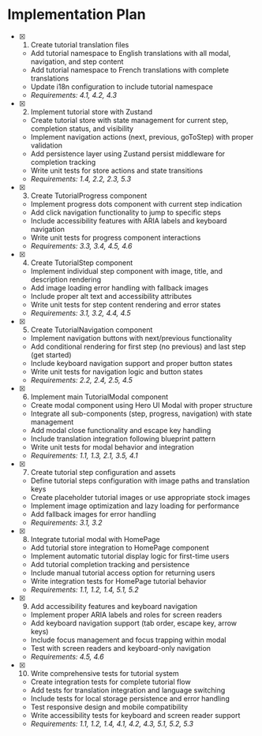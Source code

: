 # Implementation Plan

- [x] 1. Create tutorial translation files


  - Add tutorial namespace to English translations with all modal, navigation, and step content
  - Add tutorial namespace to French translations with complete translations
  - Update i18n configuration to include tutorial namespace
  - _Requirements: 4.1, 4.2, 4.3_

- [x] 2. Implement tutorial store with Zustand


  - Create tutorial store with state management for current step, completion status, and visibility
  - Implement navigation actions (next, previous, goToStep) with proper validation
  - Add persistence layer using Zustand persist middleware for completion tracking
  - Write unit tests for store actions and state transitions
  - _Requirements: 1.4, 2.2, 2.3, 5.3_

- [x] 3. Create TutorialProgress component
  - Implement progress dots component with current step indication
  - Add click navigation functionality to jump to specific steps
  - Include accessibility features with ARIA labels and keyboard navigation
  - Write unit tests for progress component interactions
  - _Requirements: 3.3, 3.4, 4.5, 4.6_

- [x] 4. Create TutorialStep component
  - Implement individual step component with image, title, and description rendering
  - Add image loading error handling with fallback images
  - Include proper alt text and accessibility attributes
  - Write unit tests for step content rendering and error states
  - _Requirements: 3.1, 3.2, 4.4, 4.5_

- [x] 5. Create TutorialNavigation component
  - Implement navigation buttons with next/previous functionality
  - Add conditional rendering for first step (no previous) and last step (get started)
  - Include keyboard navigation support and proper button states
  - Write unit tests for navigation logic and button states
  - _Requirements: 2.2, 2.4, 2.5, 4.5_

- [x] 6. Implement main TutorialModal component
  - Create modal component using Hero UI Modal with proper structure
  - Integrate all sub-components (step, progress, navigation) with state management
  - Add modal close functionality and escape key handling
  - Include translation integration following blueprint pattern
  - Write unit tests for modal behavior and integration
  - _Requirements: 1.1, 1.3, 2.1, 3.5, 4.1_

- [x] 7. Create tutorial step configuration and assets
  - Define tutorial steps configuration with image paths and translation keys
  - Create placeholder tutorial images or use appropriate stock images
  - Implement image optimization and lazy loading for performance
  - Add fallback images for error handling
  - _Requirements: 3.1, 3.2_

- [x] 8. Integrate tutorial modal with HomePage
  - Add tutorial store integration to HomePage component
  - Implement automatic tutorial display logic for first-time users
  - Add tutorial completion tracking and persistence
  - Include manual tutorial access option for returning users
  - Write integration tests for HomePage tutorial behavior
  - _Requirements: 1.1, 1.2, 1.4, 5.1, 5.2_

- [x] 9. Add accessibility features and keyboard navigation
  - Implement proper ARIA labels and roles for screen readers
  - Add keyboard navigation support (tab order, escape key, arrow keys)
  - Include focus management and focus trapping within modal
  - Test with screen readers and keyboard-only navigation
  - _Requirements: 4.5, 4.6_

- [x] 10. Write comprehensive tests for tutorial system
  - Create integration tests for complete tutorial flow
  - Add tests for translation integration and language switching
  - Include tests for local storage persistence and error handling
  - Test responsive design and mobile compatibility
  - Write accessibility tests for keyboard and screen reader support
  - _Requirements: 1.1, 1.2, 1.4, 4.1, 4.2, 4.3, 5.1, 5.2, 5.3_